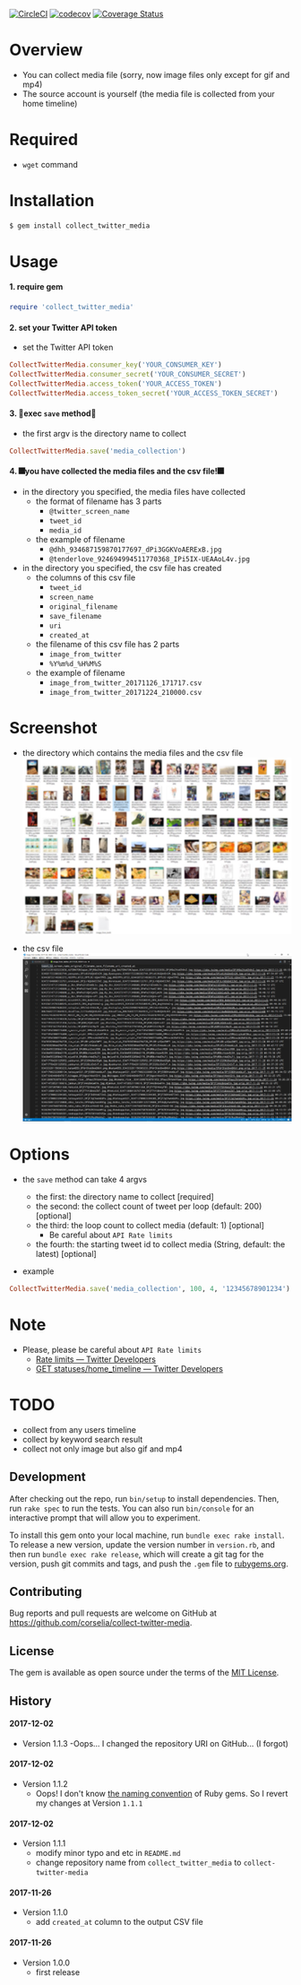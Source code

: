 [![CircleCI](https://circleci.com/gh/corselia/collect_twitter_media/tree/master.svg?style=svg)](https://circleci.com/gh/corselia/collect_twitter_media/tree/master) [![codecov](https://codecov.io/gh/corselia/collect_twitter_media/branch/master/graph/badge.svg)](https://codecov.io/gh/corselia/collect_twitter_media) [![Coverage Status](https://coveralls.io/repos/github/corselia/collect_twitter_media/badge.svg)](https://coveralls.io/github/corselia/collect_twitter_media)

# Overview
- You can collect media file (sorry, now image files only except for gif and mp4)
- The source account is yourself (the media file is collected from your home timeline)

# Required
- `wget` command

# Installation
```ruby
$ gem install collect_twitter_media
```

# Usage

#### 1. require gem
```ruby
require 'collect_twitter_media'
```

#### 2. set your Twitter API token
- set the Twitter API token

```ruby
CollectTwitterMedia.consumer_key('YOUR_CONSUMER_KEY')
CollectTwitterMedia.consumer_secret('YOUR_CONSUMER_SECRET')
CollectTwitterMedia.access_token('YOUR_ACCESS_TOKEN')
CollectTwitterMedia.access_token_secret('YOUR_ACCESS_TOKEN_SECRET')
```

#### 3. 🎉exec `save` method🎉
- the first argv is the directory name to collect

```ruby
CollectTwitterMedia.save('media_collection')
```

#### 4. 🎆you have collected the media files and the csv file!🎆
- in the directory you specified, the media files have collected
    - the format of filename has 3 parts
        - `@twitter_screen_name`
        - `tweet_id`
        - `media_id`
    - the example of filename
        - `@dhh_934687159870177697_dPi3GGKVoAERExB.jpg`
        - `@tenderlove_924694994511770368_IPi5IX-UEAAoL4v.jpg`
- in the directory you specified, the csv file has created
    - the columns of this csv file
        - `tweet_id`
        - `screen_name`
        - `original_filename`
        - `save_filename`
        - `uri`
        - `created_at`
    - the filename of this csv file has 2 parts
        - `image_from_twitter`
        - `%Y%m%d_%H%M%S`
    - the example of filename
        - `image_from_twitter_20171126_171717.csv`
        - `image_from_twitter_20171224_210000.csv`

# Screenshot
- the directory which contains the media files and the csv file
![the_result_directory](the_result_directory.jpg "the_result_directory")

- the csv file
![the_csv_file](the_csv_file.png "the_csv_file")

# Options
- the `save` method can take 4 argvs
    - the first:  the directory name to collect [required]
    - the second: the collect count of tweet per loop (default: 200) [optional]
    - the third:  the loop count to collect media (default: 1) [optional]
        - Be careful about `API Rate limits`
    - the fourth: the starting tweet id to collect media (String, default: the latest) [optional]

- example

```ruby
CollectTwitterMedia.save('media_collection', 100, 4, '12345678901234')
```

# Note
- Please, please be careful about `API Rate limits`
    - [Rate limits — Twitter Developers](https://developer.twitter.com/en/docs/basics/rate-limits)
    - [GET statuses/home\_timeline — Twitter Developers](https://developer.twitter.com/en/docs/tweets/timelines/api-reference/get-statuses-home_timeline)

# TODO
- collect from any users timeline
- collect by keyword search result
- collect not only image but also gif and mp4

## Development
After checking out the repo, run `bin/setup` to install dependencies. Then, run `rake spec` to run the tests. You can also run `bin/console` for an interactive prompt that will allow you to experiment.

To install this gem onto your local machine, run `bundle exec rake install`. To release a new version, update the version number in `version.rb`, and then run `bundle exec rake release`, which will create a git tag for the version, push git commits and tags, and push the `.gem` file to [rubygems.org](https://rubygems.org).

## Contributing
Bug reports and pull requests are welcome on GitHub at https://github.com/corselia/collect-twitter-media.

## License
The gem is available as open source under the terms of the [MIT License](https://opensource.org/licenses/MIT).

## History

#### 2017-12-02
- Version 1.1.3
    -Oops... I changed the repository URI on GitHub... (I forgot)

#### 2017-12-02
- Version 1.1.2
    - Oops! I don't know [the naming convention](https://maku77.github.io/ruby/coding-style.html) of Ruby gems. So I revert my changes at Version `1.1.1`

#### 2017-12-02
- Version 1.1.1
    - modify minor typo and etc in `README.md`
    - change repository name from `collect_twitter_media` to `collect-twitter-media`

#### 2017-11-26
- Version 1.1.0
    - add `created_at` column to the output CSV file

#### 2017-11-26
- Version 1.0.0
    - first release
